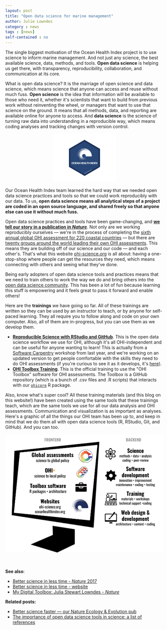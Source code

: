 ```yaml
---
layout: post
title: "Open data science for marine management"
author: Julie Lowndes
category : news 
tags : [news]
self-contained : no
---
```


The single biggest motivation of the Ocean Health Index project is to use science to inform marine management. And not just any science, the best available science, data, methods, and tools. **Open data science** is helping us get there, with transparency, reproducibility, collaboration, and communication at its core. 

What is open data science? It is the marriage of open science and data science, which means science that anyone can access and reuse without much fuss. **Open science** is the idea that information will be available to those who need it, whether it's scientists that want to build from previous work without reinventing the wheel, or managers that want to use that science on the ground. It means that all methods, data, and reporting are available online for anyone to access. And **data science** is the science of turning raw data into understanding in a reproducible way, which means coding analyses and tracking changes with version control.

<center>
<img src="../assets/themes/OHI/img/OHI_hex_sticker.png" alt="OHI hex sticker" width="200px"/>
</center>

Our Ocean Health Index team learned the hard way that we needed open data science practices and tools so that we could work reproducibly with our data. To us, **open data science means all analytical steps of a project are coded in an open source language, and shared freely so that anyone else can use it without much fuss.** 

Open data science practices and tools have been game-changing, and [**we tell our story in a publication in *Nature***](https://www.nature.com/articles/s41559-017-0160). Not only are we working reproducibly ourselves — we're in the process of completing the [sixth annual global OHI assessment for 220 coastal countries](http://ohi-science.org/ohi-global) — but there are [twenty groups around the world leading their own OHI assessments](http://ohi-science.org/projects/ohi-assessments/). This means they are building off of our science and our code — and each other's. That's what this website [ohi-science.org](http://ohi-science.org) is all about: having a one-stop-shop where people can get the resources they need, which means connecting with others and seeing what they've done. 

Being early adopters of open data science tools and practices means that we need to train others to work the way we do and bring others into the [open data science community](http://ohi-science.org/betterscienceinlesstime/resources_and_community.html). This has been a lot of fun because learning this stuff is empowering and it feels great to pass it forward and enable others! 

Here are the **trainings** we have going so far. All of these trainings are written so they can be used by an instructor to teach, or by anyone for self-paced learning. They all require you to follow along and code on your own computer. Also, all of them are in-progress, but you can use them as we develop them.

- [**Reproducible Science with RStudio and GitHub**](http://jules32.github.io/2016-07-12-Oxford/overview/). This is the open data science workflow we use for OHI, although it's all OHI-independent and can be useful for anyone wanting to learn! This is actually from a [Software Carpentry](https://software-carpentry.org/) workshop from last year, and we're working on an updated version to get people comfortable with the skills they need to do OHI assessments (if you're curious to see it as it develops, it's [here](http://ohi-science.org/data-science-training)).
- [**OHI Toolbox Training**](http://ohi-science.org/toolbox-training). This is the official training to use the "OHI Toolbox" software for OHI assessments. The Toolbox is a GitHub repository (which is a bunch of .csv files and .R scripts) that interacts with our [`ohicore`](https://github.com/OHI-Science/ohicore#ohicore) R package. 

Also, know what's super cool? All these training materials (and this blog on this website!) have been created using the same tools that these trainings teach, which are the same tools we use for all our data analysis and OHI assessments. Communication and visualization is as important as analyses. Here's a graphic of all the things our OHI team has been up to, and keep in mind that we do them all with open data science tools (R, RStudio, Git, and GitHub). And you can too.

<center>
<img src="../assets/downloads/other/open-science-graphic.png" width="500px"/>
</center>

<br>
<br>

**See also**: 

- [Better science in less time - *Nature* 2017](https://www.nature.com/articles/s41559-017-0160)  
- [Better science in less time - website](http://ohi-science.org/betterscienceinlesstime/)
- [My Digital Toolbox: Julia Stewart Lowndes - *Nature*](http://blogs.nature.com/naturejobs/2017/05/23/techblog-julia-stewart-lowndes/)


**Related posts:** 

- [Better science faster — our Nature Ecology & Evolution pub](http://ohi-science.org/news/better-science-faster)
- [The importance of open data science tools in science: a list of references](http://ohi-science.org/news/importance-of-open-data-science-tools)


